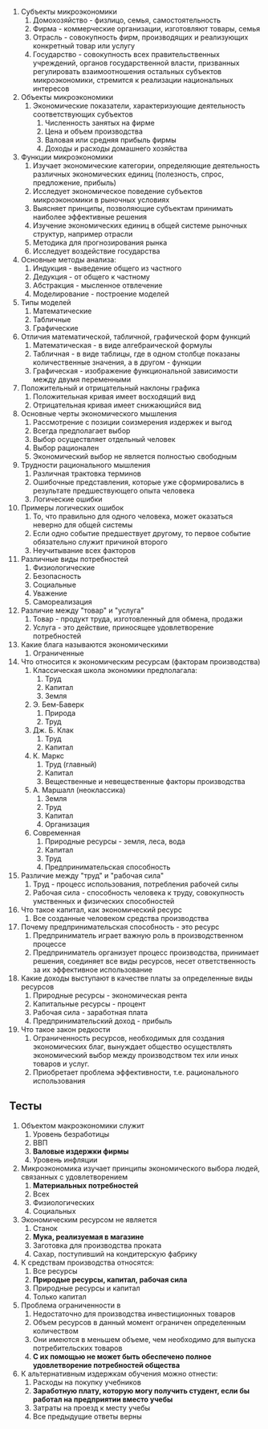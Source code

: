 
1. Субъекты микроэкономики
	1. Домохозяйство - физлицо, семья, самостоятельность
	2. Фирма - коммерческие организации, изготовляют товары, семья
	3. Отрасль - совокупность фирм, производящих и реализующих конкретный товар или услугу
	4. Государство - совокупность всех правительственных учреждений, органов государственной власти, призванных регулировать взаимоотношения остальных субъектов микроэкономики, стремится к реализации национальных интересов
2. Объекты микроэкономики
	1. Экономические показатели, характеризующие деятельность соответствующих субъектов
		1. Численность занятых на фирме
		2. Цена и объем производства
		3. Валовая или средняя прибыль фирмы
		4. Доходы и расходы домашнего хозяйства
3. Функции микроэкономики
	1. Изучает экономические категории, определяющие деятельность различных экономических единиц (полезность, спрос, предложение, прибыль)
	2. Исследует экономическое поведение субъектов микроэкономики в рыночных условиях
	3. Выясняет принципы, позволяющие субъектам принимать наиболее эффективные решения
	4. Изучение экономических единиц в общей системе рыночных структур, например отрасли
	5. Методика для прогнозирования рынка
	6. Исследует воздействие государства
4. Основные методы анализа:
	1. Индукция - выведение общего из частного
	2. Дедукция - от общего к частному
	3. Абстракция - мысленное отвлечение
	4. Моделирование - построение моделей
5. Типы моделей
	1. Математические
	2. Табличные
	3. Графические
6. Отличия математической, табличной, графической форм функций
	1. Математическая - в виде алгебраической формулы
	2. Табличная - в виде таблицы, где в одном столбце показаны количественные значения, а в другом - функции
	3. Графическая - изображение функциональной зависимости между двумя переменными
7. Положительный и отрицательный наклоны графика
	1. Положительная кривая имеет восходящий вид
	2. Отрицательная кривая имеет снижающийся вид
8. Основные черты экономического мышления
	1. Рассмотрение с позиции соизмерения издержек и выгод
	2. Всегда предполагает выбор
	3. Выбор осуществляет отдельный человек
	4. Выбор рационален
	5. Экономический выбор не является полностью свободным
9. Трудности рационального мышления
	1. Различная трактовка терминов
	2. Ошибочные представления, которые уже сформировались в результате предшествующего опыта человека
	3. Логические ошибки
10. Примеры логических ошибок
	1. То, что правильно для одного человека, может оказаться неверно для общей системы
	2. Если одно событие предшествует другому, то первое событие обязательно служит причиной второго
	3. Неучитывание всех факторов
11. Различные виды потребностей
	1. Физиологические
	2. Безопасность
	3. Социальные
	4. Уважение
	5. Самореализация
12. Различие между "товар" и "услуга"
	1. Товар - продукт труда, изготовленный для обмена, продажи
	2. Услуга - это действие, приносящее удовлетворение потребностей
13. Какие блага называются экономическими
	1. Ограниченные
14. Что относится к экономическим ресурсам (факторам производства)
	1. Классическая школа экономики предполагала:
		1. Труд
		2. Капитал
		3. Земля
	2. Э. Бем-Баверк
		1. Природа
		2. Труд
	3. Дж. Б. Клак
		1. Труд
		2. Капитал
	4. К. Маркс
		1. Труд (главный)
		2. Капитал
		3. Вещественные и невещественные факторы производства
	5. А. Маршалл (неоклассика)
		1. Земля
		2. Труд
		3. Капитал
		4. Организация
	6. Современная
		1. Природные ресурсы - земля, леса, вода
		2. Капитал
		3. Труд
		4. Предпринимательская способность
15. Различие между "труд" и "рабочая сила"
	1. Труд - процесс использования, потребления рабочей силы
	2. Рабочая сила - способность человека к труду, совокупность умственных и физических способностей
16. Что такое капитал, как экономический ресурс
	1. Все созданные человеком средства производства
17. Почему предпринимательская способность - это ресурс
	1. Предприниматель играет важную роль в производственном процессе
	2. Предприниматель организует процесс производства, принимает решения, соединяет все виды ресурсов, несет ответственность за их эффективное использование
18. Какие доходы выступают в качестве платы за определенные виды ресурсов
	1. Природные ресурсы - экономическая рента
	2. Капитальные ресурсы - процент
	3. Рабочая сила - заработная плата
	4. Предпринимательский доход - прибыль
19. Что такое закон редкости
	1. Ограниченность ресурсов, необходимых для создания экономических благ, вынуждает общество осуществлять экономический выбор между производством тех или иных товаров и услуг.
	2. Приобретает проблема эффективности, т.е. рационального использования

## Тесты

1. Объектом макроэкономики служит
	1. Уровень безработицы
	2. ВВП
	3. **Валовые издержки фирмы**
	4. Уровень инфляции
2. Микроэкономика изучает принципы экономического выбора людей, связанных с удовлетворением
	1. **Материальных потребностей**
	2. Всех
	3. Физиологических
	4. Социальных
3. Экономическим ресурсом не является
	1. Станок
	2. **Мука, реализуемая в магазине**
	3. Заготовка для производства проката
	4. Сахар, поступивший на кондитерскую фабрику
4. К средствам производства относятся:
	1. Все ресурсы
	2. **Природые ресурсы, капитал, рабочая сила**
	3. Природные ресурсы и капитал
	4. Только капитал
5. Проблема ограниченности в
	1. Недостаточно для производства инвестиционных товаров
	2. Объем ресурсов в данный момент ограничен определенным количеством
	3. Они имеются в меньшем объеме, чем необходимо для выпуска потребительских товаров
	4. **С их помощью не может быть обеспечено полное удовлетворение потребностей общества**
6. К альтернативным издержкам обучения можно отнести:
	1. Расходы на покупку учебников
	2. **Заработную плату, которую могу получить студент, если бы работал на предприятии вместо учебы**
	3. Затраты на проезд к месту учебы
	4. Все предыдущие ответы верны

